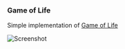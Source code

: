 ### Game of Life

Simple implementation of [Game of Life](https://en.wikipedia.org/wiki/Conway's_Game_of_Life)

![Screenshot](https://github.com/strivk/Front-end-playground/blob/master/Others/gameoflife/screenshot.png?raw=true)
